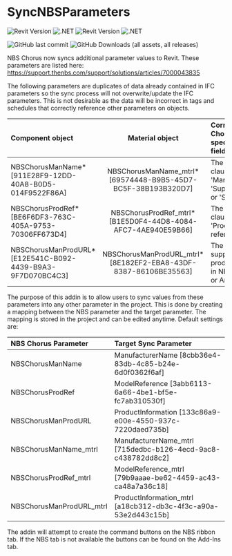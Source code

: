 # SyncNBSParameters
![Revit Version](https://img.shields.io/badge/Revit%20Version-2021_--_2024-blue.svg) ![.NET](https://img.shields.io/badge/.NET-4.8-blue.svg)
![Revit Version](https://img.shields.io/badge/Revit%20Version-2025-blue.svg) ![.NET](https://img.shields.io/badge/.NET-8-blue.svg)

![GitHub last commit](https://img.shields.io/github/last-commit/russgreen/syncnbsparameters) ![GitHub Downloads (all assets, all releases)](https://img.shields.io/github/downloads/russgreen/syncnbsparameters/total)


NBS Chorus now syncs additional parameter values to Revit.  These parameters are listed here: https://support.thenbs.com/support/solutions/articles/7000043835

The following parameters are duplicates of data already contained in IFC parameters so the sync process will not overwrite/update the IFC parameters. This is not desirable as the data will be incorrect in tags and schedules that correctly reference other parameters on objects.

| Component object | Material object | Corresponding Chorus specification field |
| :--- | :---: | :--- |
| NBSChorusManName* [911E28F9-12DD-40A8-B0D5-014F9522F86A]| NBSChorusManName_mtrl* [69574448-B9B5-45D7-BC5F-38B193B320D7]| The article or clause 'Manufacturer', 'Supplied by' or 'Supplier'. |
| NBSChorusProdRef* [BE6F6DF3-763C-405A-9753-70306FF673D4]| NBSChorusProdRef_mtrl* [B1E5D0F4-44D8-4084-AFC7-4AE940E59B66]| The article or clause 'Product reference'. |
| NBSChorusManProdURL* [E12E541C-B092-4439-B9A3-9F7D070BC4C3]| NBSChorusManProdURL_mtrl* [8E182EF2-EBA8-43DF-8387-86106BE35563]| The URL of the supplier's product listing in NBS Source or Archify. |

The purpose of this addin is to allow users to sync values from these parameters into any other parameter in the project.  This is done by creating a mapping between the NBS parameter and the target parameter.  The mapping is stored in the project and can be edited anytime. Default settings are:

| NBS Chorus Parameter | Target Sync Parameter |
| :--- | :--- |
| NBSChorusManName | ManufacturerName [8cbb36e4-83db-4c85-b24e-6d0f0362f6af] |
| NBSChorusProdRef | ModelReference [3abb6113-6a66-4be1-bf5e-fc7ab310530f] |
| NBSChorusManProdURL | ProductInformation [133c86a9-e00e-4550-937c-7220daed735b] |
| NBSChorusManName_mtrl | ManufacturerName_mtrl [715dedbc-b126-4ecd-9ac8-c438782dd8c2] |
| NBSChorusProdRef_mtrl | ModelReference_mtrl [79b9aaae-be62-4459-ac43-ca48a7a36c18] |
| NBSChorusManProdURL_mtrl | ProductInformation_mtrl [a18cb312-db3c-4f3c-a90a-53e2d443c15b] |

The addin will attempt to create the command buttons on the NBS ribbon tab.  If the NBS tab is not available the buttons can be found on the Add-Ins tab.
